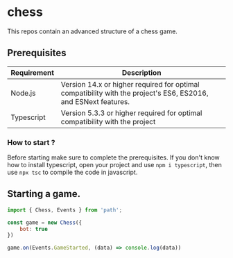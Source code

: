 # chess
This repos contain an advanced structure of a chess game.

## Prerequisites
| Requirement       | Description                                                                                               |
|-------------------|-----------------------------------------------------------------------------------------------------------|
| Node.js           | Version 14.x or higher required for optimal compatibility with the project's ES6, ES2016, and ESNext features. |
| Typescript          | Version 5.3.3 or higher required for optimal compatibility with the project |
### How to start ?

Before starting make sure to complete the prerequisites. If you don't know how to install typescript, open your project and use `npm i typescript`,
then use `npx tsc` to compile the code in javascript.

## Starting a game.

```js
import { Chess, Events } from 'path';

const game = new Chess({
    bot: true
})

game.on(Events.GameStarted, (data) => console.log(data))
```
